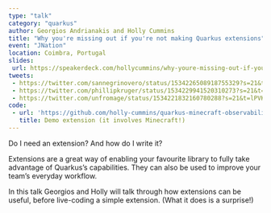 ```yaml
---
type: "talk"
category: "quarkus"
author: Georgios Andrianakis and Holly Cummins
title: "Why you're missing out if you're not making Quarkus extensions"
event: "JNation"
location: Coimbra, Portugal
slides:
 url: https://speakerdeck.com/hollycummins/why-youre-missing-out-if-youre-not-making-quarkus-extensions
tweets:
 - https://twitter.com/sannegrinovero/status/1534226508918755329?s=21&t=lPVKPRdapwCCX2CoYHVrnA
 - https://twitter.com/phillipkruger/status/1534229941520310273?s=21&t=lPVKPRdapwCCX2CoYHVrnA
 - https://twitter.com/unfromage/status/1534221832160780288?s=21&t=lPVKPRdapwCCX2CoYHVrnA
code: 
 - url: 'https://github.com/holly-cummins/quarkus-minecraft-observability-extension'
   title: Demo extension (it involves Minecraft!)
---
```

Do I need an extension? And how do I write it?

Extensions are a great way of enabling your favourite library to fully take advantage of Quarkus’s capabilities. They can also be used to improve your team’s everyday workflow.

In this talk Georgios and Holly will talk through how extensions can be useful, before live-coding a simple extension. (What it does is a surprise!)